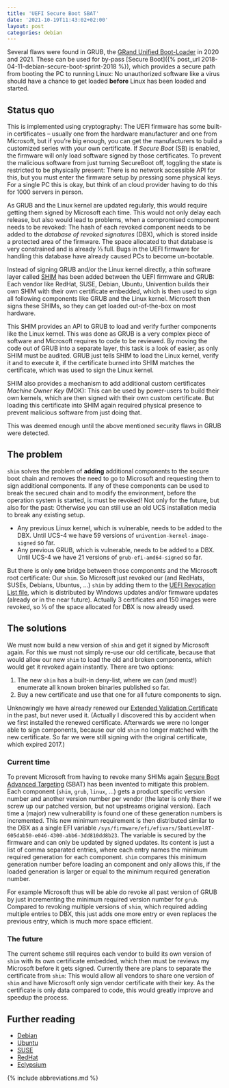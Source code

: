 ```yaml
---
title: 'UEFI Secure Boot SBAT'
date: '2021-10-19T11:43:02+02:00'
layout: post
categories: debian
---
```


Several flaws were found in GRUB, the [GRand Unified Boot-Loader](https://www.gnu.org/software/grub/) in 2020 and 2021.
These can be used for by-pass [Secure Boot]({% post_url 2018-04-11-debian-secure-boot-sprint-2018 %}), which provides a secure path from booting the PC to running Linux:
No unauthorized software like a virus should have a chance to get loaded **before** Linux has been loaded and started.

## Status quo

This is implemented using cryptography:
The UEFI firmware has some built-in certificates – usually one from the hardware manufacturer and one from Microsoft, but if you’re big enough, you can get the manufacturers to build a customized series with your own certificate.
If _Secure Boot_ (SB) is enabled, the firmware will only load software signed by those certificates.
To prevent the malicious software from just turning SecureBoot off, toggling the state is restricted to be physically present:
There is no network accessible API for this, but you must enter the firmware setup by pressing some physical keys.
For a single PC this is okay, but think of an cloud provider having to do this for 1000 servers in person.

As GRUB and the Linux kernel are updated regularly, this would require getting them signed by Microsoft each time.
This would not only delay each release, but also would lead to problems, when a compromised component needs to be revoked:
The hash of each revoked component needs to be added to the _database of revoked signatures_ (DBX), which is stored inside a protected area of the firmware.
The space allocated to that database is very constrained and is already ⅓ full.
Bugs in the UEFI firmware for handling this database have already caused PCs to become un-bootable.

Instead of signing GRUB and/or the Linux kernel directly, a thin software layer called [SHIM](https://github.com/rhboot/shim/) has been added between the UEFI firmware and GRUB:
Each vendor like RedHat, SUSE, Debian, Ubuntu, Univention builds their own SHIM with their own certificate embedded, which is then used to sign all following components like GRUB and the Linux kernel.
Microsoft then signs these SHIMs, so they can get loaded out-of-the-box on most hardware.

This SHIM provides an API to GRUB to load and verify further components like the Linux kernel.
This was done as GRUB is a very complex piece of software and Microsoft requires to code to be reviewed.
By moving the code out of GRUB into a separate layer, this task is a look of easier, as only SHIM must be audited.
GRUB just tells SHIM to load the Linux kernel, verify it and to execute it, if the certificate burned into SHIM matches the certificate, which was used to sign the Linux kernel.

SHIM also provides a mechanism to add additional custom certificates _Machine Owner Key_ (MOK):
This can be used by power-users to build their own kernels, which are then signed with their own custom certificate.
But loading this certificate into SHIM again required physical presence to prevent malicious software from just doing that.

This was deemed enough until the above mentioned security flaws in GRUB were detected.

## The problem

`shim` solves the problem of **adding** additional components to the secure boot chain and removes the need to go to Microsoft and requesting them to sign additional components.
If any of these components can be used to break the secured chain and to modify the environment, before the operation system is started, is must be revoked!
Not only for the future, but also for the past: Otherwise you can still use an old UCS installation media to break any existing setup.

- Any previous Linux kernel, which is vulnerable, needs to be added to the DBX. Until UCS-4 we have 59 versions of `univention-kernel-image-signed` so far.
- Any previous GRUB, which is vulnerable, needs to be added to a DBX. Until UCS-4 we have 21 versions of `grub-efi-amd64-signed` so far.

But there is only **one** bridge between those components and the Microsoft root certificate: Our `shim`.
So Microsoft just revoked our (and RedHats, SUSEs, Debians, Ubuntus, …) `shim` by adding them to the [UEFI Revocation List file](https://uefi.org/revocationlistfile), which is distributed by Windows updates and/or firmware updates (already or in the near future).
Actually 3 certificates and 150 images were revoked, so ⅓ of the space allocated for DBX is now already used.

## The solutions

We must now build a new version of `shim` and get it signed by Microsoft again.
For this we must not simply re-use our old certificate, because that would allow our new `shim` to load the old and broken components, which would get it revoked again instantly.
There are two options:

1. The new `shim` has a built-in deny-list, where we can (and must!) enumerate all known broken binaries published so far.
2. Buy a new certificate and use that one for all future components to sign.

Unknowingly we have already renewed our [Extended Validation Certificate](https://en.wikipedia.org/wiki/Extended_Validation_Certificate) in the past, but never used it.
(Actually I discovered this by accident when we first installed the renewed certificate.
Afterwards we were no longer able to sign components, because our old `shim` no longer matched with the new certificate.
So far we were still signing with the original certificate, which expired 2017.)

### Current time

To prevent Microsoft from having to revoke many SHIMs again [Secure Boot Advanced Targeting](https://github.com/rhboot/shim/blob/main/SBAT.md) (SBAT) has been invented to mitigate this problem.
Each component (`shim`, `grub`, `linux`, …) gets a product specific version number and another version number per vendor (the later is only there if we screw up our patched version, but not upstreams original version).
Each time a (major) new vulnerability is found one of these generation numbers is incremented.
This new minimum requirement is then distributed similar to the DBX as a single EFI variable `/sys/firmware/efi/efivars/SbatLevelRT-605dab50-e046-4300-abb6-3dd810dd8b23`.
The variable is secured by the firmware and can only be updated by signed updates.
Its content is just a list of comma separated entries, where each entry names the minimum required generation for each component.
`shim` compares this minimum generation number before loading an component and only allows this, if the loaded generation is larger or equal to the minimum required generation number.

For example Microsoft thus will be able do revoke all past version of GRUB by just incrementing the minimum required version number for `grub`.
Compared to revoking multiple versions of `shim`, which required adding multiple entries to DBX, this just adds one more entry or even replaces the previous entry, which is much more space efficient.

### The future

The current scheme still requires each vendor to build its own version of `shim` with its own certificate embedded, which then must be reviews my Microsoft before it gets signed.
Currently there are plans to separate the certificate from `shim`:
This would allow all vendors to share one version of `shim` and have Microsoft only sign vendor certificate with their key.
As the certificate is only data compared to code, this would greatly improve and speedup the process.

## Further reading

- [Debian](https://www.debian.org/security/2021-GRUB-UEFI-SecureBoot/)
- [Ubuntu](https://wiki.ubuntu.com/SecurityTeam/KnowledgeBase/GRUB2SecureBootBypass2021)
- [SUSE](https://www.suse.com/support/kb/doc/?id=000019892)
- [RedHat](https://access.redhat.com/security/vulnerabilities/RHSB-2021-003)
- [Eclypsium](https://eclypsium.com/2021/04/14/boothole-how-it-started-how-its-going/)

{% include abbreviations.md %}
